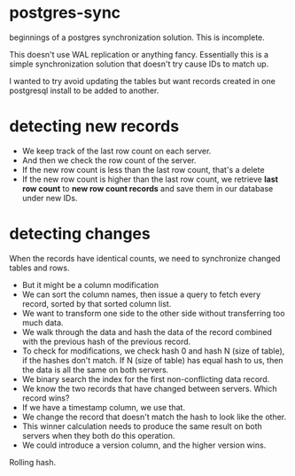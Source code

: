 # postgres-sync

beginnings of a postgres synchronization solution. This is incomplete.

This doesn't use WAL replication or anything fancy. Essentially this is a simple synchronization solution that doesn't try cause IDs to match up.

I wanted to try avoid updating the tables but want records created in one postgresql install to be added to another.

# detecting new records

 * We keep track of the last row count on each server.
 * And then we check the row count of the server.
 * If the new row count is less than the last row count, that's a delete
 * If the new row count is higher than the last row count, we retrieve **last row count** to **new row count records** and save them in our database under new IDs.

# detecting changes

When the records have identical counts, we need to synchronize changed tables and rows.
 * But it might be a column modification
 * We can sort the column names, then issue a query to fetch every record, sorted by that sorted column list.
 * We want to transform one side to the other side without transferring too much data.
 * We walk through the data and hash the data of the record combined with the previous hash of the previous record. 
 * To check for modifications, we check hash 0 and hash N (size of table), if the hashes don't match. If N (size of table) has equal hash to us, then the data is all the same on both servers.
 * We binary search the index for the first non-conflicting data record.
 * We know the two records that have changed between servers. Which record wins?
 * If we have a timestamp column, we use that.
 * We change the record that doesn't match the hash to look like the other.
 * This winner calculation needs to produce the same result on both servers when they both do this operation.
 * We could introduce a version column, and the higher version wins.


Rolling hash.

